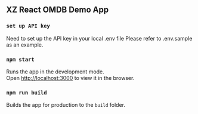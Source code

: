 ## XZ React OMDB Demo App

### `set up API key`

Need to set up the API key in your local .env file
Please refer to .env.sample as an example.

### `npm start`

Runs the app in the development mode. \
Open [http://localhost:3000](http://localhost:3000) to view it in the browser.

### `npm run build`

Builds the app for production to the `build` folder.

